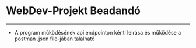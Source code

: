# WebDev-Projekt Beadandó
---
 - A program működésének api endpointon kénti leirása és működése a postman .json file-jában található
